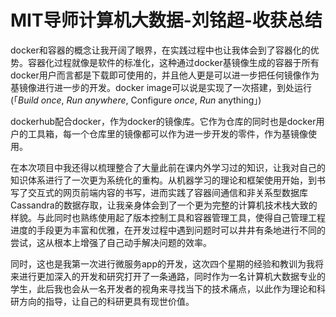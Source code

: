 #                                  MIT导师计算机大数据-刘铭超-收获总结

docker和容器的概念让我开阔了眼界，在实践过程中也让我体会到了容器化的优势。容器化过程就像是软件的标准化，这种通过docker基镜像生成的容器于所有docker用户而言都是下载即可使用的，并且他人更是可以进一步把任何镜像作为基镜像进行进一步的开发。docker image可以说是实现了一次搭建，到处运行(「*Build once*, *Run anywhere*, Configure *once*, *Run* anything」)

dockerhub配合docker，作为docker的镜像库。它作为仓库的同时也是docker用户的工具箱，每一个仓库里的镜像都可以作为进一步开发的零件，作为基镜像使用。

在本次项目中我还得以梳理整合了大量此前在课内外学习过的知识，让我对自己的知识体系进行了一次更为系统化的重构。从机器学习的理论和框架使用开始，到书写了交互式的网页前端内容的书写，进而实践了容器间通信和非关系型数据库Cassandra的数据存取，让我亲身体会到了一个更为完整的计算机技术栈大致的样貌。与此同时也熟练使用起了版本控制工具和容器管理工具，使得自己管理工程进度的手段更为丰富和优雅，在开发过程中遇到问题时可以井井有条地进行不同的尝试，这从根本上增强了自己动手解决问题的效率。

同时，这也是我第一次进行微服务app的开发，这次四个星期的经验和教训为我将来进行更加深入的开发和研究打开了一条通路，同时作为一名计算机大数据专业的学生，此后我也会从一名开发者的视角来寻找当下的技术痛点，以此作为理论和科研方向的指导，让自己的科研更具有现世价值。